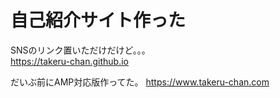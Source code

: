 # 自己紹介サイト作った
SNSのリンク置いただけだけど。。。  
<https://takeru-chan.github.io>

だいぶ前にAMP対応版作ってた。
<https://www.takeru-chan.com>
